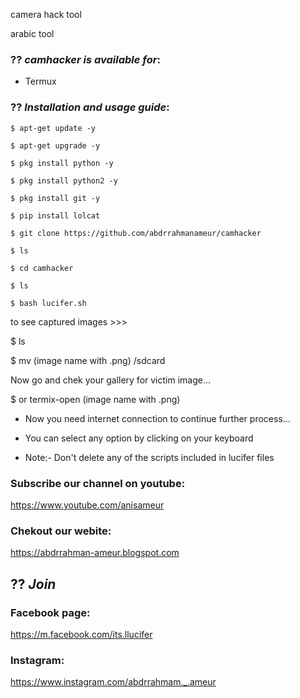 camera hack tool

arabic tool

### ?? ***camhacker is available for***:

* Termux

### ?? ***Installation and usage guide***:
```
$ apt-get update -y
```
```
$ apt-get upgrade -y
```
```
$ pkg install python -y 
```
```
$ pkg install python2 -y
```
```
$ pkg install git -y
```
```
$ pip install lolcat
```
```
$ git clone https://github.com/abdrrahmanameur/camhacker
```
```
$ ls
```
```
$ cd camhacker
```
```
$ ls
```
```
$ bash lucifer.sh
```
to see captured images >>>

$ ls

$ mv (image name with .png) /sdcard

Now go and chek your gallery for victim image...

$ or termix-open (image name with .png)

* Now you need internet connection to continue further process...

* You can select any option by clicking on your keyboard

* Note:- Don't delete any of the scripts included in lucifer files

### Subscribe our channel on youtube:
https://www.youtube.com/anisameur

### Chekout our webite:

https://abdrrahman-ameur.blogspot.com


## ?? ***Join***

### Facebook page:
https://m.facebook.com/its.llucifer
### Instagram: 
https://www.instagram.com/abdrrahmam._.ameur
